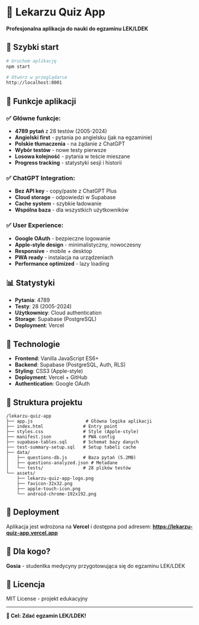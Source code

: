 # 🏥 Lekarzu Quiz App

**Profesjonalna aplikacja do nauki do egzaminu LEK/LDEK**

## 🚀 Szybki start

```bash
# Uruchom aplikację
npm start

# Otwórz w przeglądarce
http://localhost:8001
```

## 🎯 Funkcje aplikacji

### ✅ **Główne funkcje:**
- **4789 pytań** z 28 testów (2005-2024)
- **Angielski first** - pytania po angielsku (jak na egzaminie)
- **Polskie tłumaczenia** - na żądanie z ChatGPT
- **Wybór testów** - nowe testy pierwsze
- **Losowa kolejność** - pytania w teście mieszane
- **Progress tracking** - statystyki sesji i historii

### ✅ **ChatGPT Integration:**
- **Bez API key** - copy/paste z ChatGPT Plus
- **Cloud storage** - odpowiedzi w Supabase
- **Cache system** - szybkie ładowanie
- **Wspólna baza** - dla wszystkich użytkowników

### ✅ **User Experience:**
- **Google OAuth** - bezpieczne logowanie
- **Apple-style design** - minimalistyczny, nowoczesny
- **Responsive** - mobile + desktop
- **PWA ready** - instalacja na urządzeniach
- **Performance optimized** - lazy loading

## 📊 Statystyki

- **Pytania**: 4789
- **Testy**: 28 (2005-2024)
- **Użytkownicy**: Cloud authentication
- **Storage**: Supabase (PostgreSQL)
- **Deployment**: Vercel

## 🔧 Technologie

- **Frontend**: Vanilla JavaScript ES6+
- **Backend**: Supabase (PostgreSQL, Auth, RLS)
- **Styling**: CSS3 (Apple-style)
- **Deployment**: Vercel + GitHub
- **Authentication**: Google OAuth

## 📁 Struktura projektu

```
/lekarzu-quiz-app
├── app.js                    # Główna logika aplikacji
├── index.html               # Entry point
├── styles.css               # Style (Apple-style)
├── manifest.json            # PWA config
├── supabase-tables.sql      # Schemat bazy danych
├── test-summary-setup.sql   # Setup tabeli cache
├── data/
│   ├── questions-db.js      # Baza pytań (5.2MB)
│   ├── questions-analyzed.json # Metadane
│   └── tests/               # 28 plików testów
└── assets/
    ├── lekarzu-quiz-app-logo.png
    ├── favicon-32x32.png
    ├── apple-touch-icon.png
    └── android-chrome-192x192.png
```

## 🚀 Deployment

Aplikacja jest wdrożona na **Vercel** i dostępna pod adresem:
**https://lekarzu-quiz-app.vercel.app**

## 👥 Dla kogo?

**Gosia** - studentka medycyny przygotowująca się do egzaminu LEK/LDEK

## 📝 Licencja

MIT License - projekt edukacyjny

---

**🎯 Cel: Zdać egzamin LEK/LDEK!** 